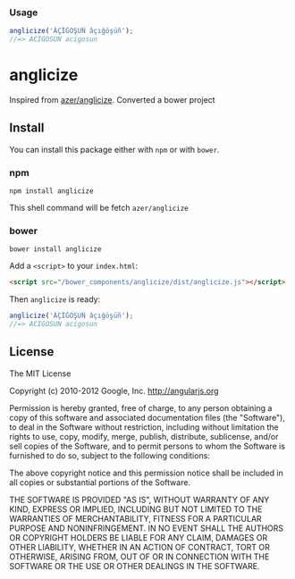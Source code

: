 
### Usage

```js
anglicize('ÂÇİĞÖŞÜÑ âçığöşüñ');
//=> ACIGOSUN acigosun
```

anglicize
=========

Inspired from [azer/anglicize](https://github.com/azer/anglicize).
Converted a bower project

## Install

You can install this package either with `npm` or with `bower`.

### npm

```shell
npm install anglicize
```

This shell command will be fetch `azer/anglicize`

### bower

```shell
bower install anglicize
```

Add a `<script>` to your `index.html`:

```html
<script src="/bower_components/anglicize/dist/anglicize.js"></script>
```

Then `anglicize` is ready:

```javascript
anglicize('ÂÇİĞÖŞÜÑ âçığöşüñ');
//=> ACIGOSUN acigosun
```

## License

The MIT License

Copyright (c) 2010-2012 Google, Inc. http://angularjs.org

Permission is hereby granted, free of charge, to any person obtaining a copy
of this software and associated documentation files (the "Software"), to deal
in the Software without restriction, including without limitation the rights
to use, copy, modify, merge, publish, distribute, sublicense, and/or sell
copies of the Software, and to permit persons to whom the Software is
furnished to do so, subject to the following conditions:

The above copyright notice and this permission notice shall be included in
all copies or substantial portions of the Software.

THE SOFTWARE IS PROVIDED "AS IS", WITHOUT WARRANTY OF ANY KIND, EXPRESS OR
IMPLIED, INCLUDING BUT NOT LIMITED TO THE WARRANTIES OF MERCHANTABILITY,
FITNESS FOR A PARTICULAR PURPOSE AND NONINFRINGEMENT. IN NO EVENT SHALL THE
AUTHORS OR COPYRIGHT HOLDERS BE LIABLE FOR ANY CLAIM, DAMAGES OR OTHER
LIABILITY, WHETHER IN AN ACTION OF CONTRACT, TORT OR OTHERWISE, ARISING FROM,
OUT OF OR IN CONNECTION WITH THE SOFTWARE OR THE USE OR OTHER DEALINGS IN
THE SOFTWARE.